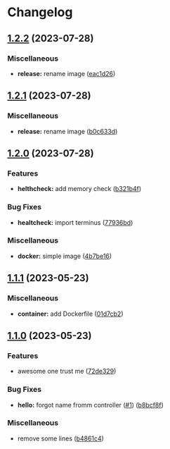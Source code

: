 # Changelog

## [1.2.2](https://github.com/vmonjaret/release-please/compare/v1.2.1...v1.2.2) (2023-07-28)


### Miscellaneous

* **release:** rename image ([eac1d26](https://github.com/vmonjaret/release-please/commit/eac1d266ebb79be39ffb89d80f8b51ba6c85160c))

## [1.2.1](https://github.com/vmonjaret/release-please/compare/v1.2.0...v1.2.1) (2023-07-28)


### Miscellaneous

* **release:** rename image ([b0c633d](https://github.com/vmonjaret/release-please/commit/b0c633d6ef8675d8af0075feec1d0ecaddef2d2b))

## [1.2.0](https://github.com/vmonjaret/release-please/compare/v1.1.1...v1.2.0) (2023-07-28)


### Features

* **helthcheck:** add memory check ([b321b4f](https://github.com/vmonjaret/release-please/commit/b321b4fb3ce8428c7e0a8128e124a498af38a4c7))


### Bug Fixes

* **healtcheck:** import terminus ([77936bd](https://github.com/vmonjaret/release-please/commit/77936bd9a98dd6d42a192cafa28c4d94d714c33a))


### Miscellaneous

* **docker:** simple image ([4b7be16](https://github.com/vmonjaret/release-please/commit/4b7be16464a18db37680b752d2d115c629f70f0b))

## [1.1.1](https://github.com/vmonjaret/release-please/compare/v1.1.0...v1.1.1) (2023-05-23)


### Miscellaneous

* **container:** add Dockerfile ([01d7cb2](https://github.com/vmonjaret/release-please/commit/01d7cb265e7e211bc071675cd3d815176de08d0b))

## [1.1.0](https://github.com/vmonjaret/release-please/compare/v1.0.0...v1.1.0) (2023-05-23)


### Features

* awesome one trust me ([72de329](https://github.com/vmonjaret/release-please/commit/72de3290e80839e5429692868175d5620b97b133))


### Bug Fixes

* **hello:** forgot name fromm controller ([#1](https://github.com/vmonjaret/release-please/issues/1)) ([b8bcf8f](https://github.com/vmonjaret/release-please/commit/b8bcf8f7bdbadc7a4241f8691ddb54d2eb93a31a))


### Miscellaneous

* remove some lines ([b4861c4](https://github.com/vmonjaret/release-please/commit/b4861c4ff759aa27a0f68f3e6c3e0ac5b215e22a))

